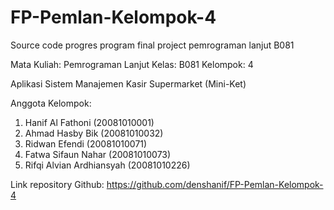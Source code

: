 # FP-Pemlan-Kelompok-4
Source code progres program final project pemrograman lanjut B081

Mata Kuliah: Pemrograman Lanjut
Kelas: B081
Kelompok: 4

Aplikasi Sistem Manajemen Kasir Supermarket (Mini-Ket)

Anggota Kelompok:

1. Hanif Al Fathoni (20081010001)
2. Ahmad Hasby Bik (20081010032)
3. Ridwan Efendi (20081010071)
4. Fatwa Sifaun Nahar (20081010073)
5. Rifqi Alvian Ardhiansyah (20081010226)

Link repository Github: https://github.com/denshanif/FP-Pemlan-Kelompok-4
